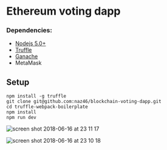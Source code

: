 #  Ethereum voting dapp

### Dependencies:
- [Nodejs 5.0+](https://nodejs.org/en/)
- [Truffle](https://github.com/trufflesuite/truffle)
- [Ganache](http://truffleframework.com/ganache/)
- MetaMask

## Setup
```
npm install -g truffle
git clone git@github.com:naz46/blockchain-voting-dapp.git
cd truffle-webpack-boilerplate
npm install
npm run dev
```

![screen shot 2018-06-16 at 23 11 17](https://user-images.githubusercontent.com/15925608/41502169-a0c06580-71bc-11e8-80bd-b4e6cce6ffaf.png)


![screen shot 2018-06-16 at 23 10 18](https://user-images.githubusercontent.com/15925608/41502175-b70a2c86-71bc-11e8-9184-7a4df0a5e3af.png)
